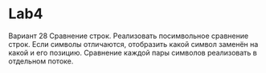 # Lab4
Вариант 28
Сравнение строк. Реализовать посимвольное сравнение строк. Если символы отличаются, отобразить какой символ заменён на какой и его позицию. Сравнение каждой пары символов реализовать в отдельном потоке.